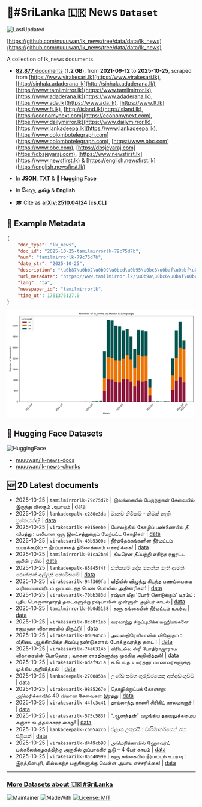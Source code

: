 # 📄#SriLanka 🇱🇰 News `Dataset`

![LastUpdated](https://img.shields.io/badge/last_updated-2025--10--25_12:46:12-green)

[https://github.com/nuuuwan/lk_news/tree/data/data/lk_news](https://github.com/nuuuwan/lk_news/tree/data/data/lk_news)

A collection of lk_news documents.

- [**82,877** documents](https://github.com/nuuuwan/lk_news/tree/data/data/lk_news) (**1.2 GB**), from **2021-09-12** to **2025-10-25**, scraped from [https://www.virakesari.lk](https://www.virakesari.lk), [http://sinhala.adaderana.lk](http://sinhala.adaderana.lk), [https://www.tamilmirror.lk](https://www.tamilmirror.lk), [https://www.adaderana.lk](https://www.adaderana.lk), [https://www.ada.lk](https://www.ada.lk), [https://www.ft.lk](https://www.ft.lk), [http://island.lk](http://island.lk), [https://economynext.com](https://economynext.com), [https://www.dailymirror.lk](https://www.dailymirror.lk), [https://www.lankadeepa.lk](https://www.lankadeepa.lk), [https://www.colombotelegraph.com](https://www.colombotelegraph.com), [https://www.bbc.com](https://www.bbc.com), [https://dbsjeyaraj.com](https://dbsjeyaraj.com), [https://www.newsfirst.lk](https://www.newsfirst.lk) & [https://english.newsfirst.lk](https://english.newsfirst.lk)

- In **JSON**, **TXT** & **🤗 Hugging Face**

- In **සිංහල**, **தமிழ்** & **English**

- 🎓 Cite as **[arXiv:2510.04124](https://arxiv.org/abs/2510.04124) [cs.CL]**

## 📝 Example Metadata

```json
{
    "doc_type": "lk_news",
    "doc_id": "2025-10-25-tamilmirrorlk-79c75d7b",
    "num": "tamilmirrorlk-79c75d7b",
    "date_str": "2025-10-25",
    "description": "\u0b87\u0bb2\u0b99\u0bcd\u0b95\u0bc8\u0baf\u0bbf\u0bb2\u0bcd \u0baa\u0bc7\u0bb0\u0bc1\u0ba8\u0bcd\u0ba4\u0bc1\u0b95\u0bb3\u0bcd \u0b9a\u0bc7\u0bb5\u0bc8\u0baf\u0bbf\u0bb2\u0bcd \u0b87\u0bb0\u0bc1\u0ba8\u0bcd\u0ba4\u0bc1 \u0bb5\u0bbf\u0bb2\u0b95\u0bc1\u0bae\u0bcd \u0b85\u0baa\u0bbe\u0baf\u0bae\u0bcd",
    "url_metadata": "https://www.tamilmirror.lk/\u0b9a\u0bc6\u0baf\u0bcd\u0ba4\u0bbf\u0b95\u0bb3\u0bcd/\u0b87\u0bb2\u0b99\u0bcd\u0b95\u0bc8\u0baf\u0bbf\u0bb2\u0bcd-\u0baa\u0bc7\u0bb0\u0bc1\u0ba8\u0bcd\u0ba4\u0bc1\u0b95\u0bb3\u0bcd-\u0b9a\u0bc7\u0bb5\u0bc8\u0baf\u0bbf\u0bb2\u0bcd-\u0b87\u0bb0\u0bc1\u0ba8\u0bcd\u0ba4\u0bc1-\u0bb5\u0bbf\u0bb2\u0b95\u0bc1\u0bae\u0bcd-\u0b85\u0baa\u0bbe\u0baf\u0bae\u0bcd/175-366812",
    "lang": "ta",
    "newspaper_id": "tamilmirrorlk",
    "time_ut": 1761376127.0
}
```

![Chart](https://raw.githubusercontent.com/nuuuwan/lk_news/refs/heads/data/data/lk_news/docs_by_month_and_lang.png)

## 🤗 Hugging Face Datasets

![HuggingFace](https://img.shields.io/badge/-HuggingFace-FDEE21?style=for-the-badge&logo=HuggingFace)

- [nuuuwan/lk-news-docs](https://huggingface.co/datasets/nuuuwan/lk-news-docs)
- [nuuuwan/lk-news-chunks](https://huggingface.co/datasets/nuuuwan/lk-news-chunks)

## 🆕 20 Latest documents

- 2025-10-25 | `tamilmirrorlk-79c75d7b` | இலங்கையில் பேருந்துகள் சேவையில் இருந்து விலகும் அபாயம் | [data](https://github.com/nuuuwan/lk_news/tree/data/data/lk_news/2020s/2025/2025-10-25-tamilmirrorlk-79c75d7b)
- 2025-10-25 | `lankadeepalk-c280e3da` | මානව හිමිකම් - නිමක් නැති ප්‍රශ්නයක්ද? | [data](https://github.com/nuuuwan/lk_news/tree/data/data/lk_news/2020s/2025/2025-10-25-lankadeepalk-c280e3da)
- 2025-10-25 | `virakesarilk-e015eebe` | போலந்தில் கோழிப் பண்ணையில் தீ விபத்து : பலியான ஒரு இலட்சத்துக்கும் மேற்பட்ட கோழிகள் | [data](https://github.com/nuuuwan/lk_news/tree/data/data/lk_news/2020s/2025/2025-10-25-virakesarilk-e015eebe)
- 2025-10-25 | `virakesarilk-48b5300c` | நீர்த்தேக்கங்களின் நீர்மட்டம் உயரக்கூடும் – நீர்ப்பாசனத் திணைக்களம் எச்சரிக்கை! | [data](https://github.com/nuuuwan/lk_news/tree/data/data/lk_news/2020s/2025/2025-10-25-virakesarilk-48b5300c)
- 2025-10-25 | `tamilmirrorlk-01ca2ba6` | திடீரென தீப்பற்றி எரிந்த ரஜரட்ட குயின் ரயில் | [data](https://github.com/nuuuwan/lk_news/tree/data/data/lk_news/2020s/2025/2025-10-25-tamilmirrorlk-01ca2ba6)
- 2025-10-25 | `lankadeepalk-65845f4f` | වත්කමේ දෝෂ මකන්න මැති ඇමති රොත්තක් අල්ලස් කොමිසමේ | [data](https://github.com/nuuuwan/lk_news/tree/data/data/lk_news/2020s/2025/2025-10-25-lankadeepalk-65845f4f)
- 2025-10-25 | `virakesarilk-94f369fa` | வீதியில் விழுந்து கிடந்த பணப்பையை உரிமையாளரிடம் ஒப்படைத்த பெண் பொலிஸ் அதிகாரிகள்! | [data](https://github.com/nuuuwan/lk_news/tree/data/data/lk_news/2020s/2025/2025-10-25-virakesarilk-94f369fa)
- 2025-10-25 | `virakesarilk-70bb383d` | ரஷ்யா மீது 'போர் தொடுக்கும்' டிரம்ப் : புதிய பொருளாதாரத் தடைகளுக்கு ரஷ்யாவின் முன்னாள் அதிபர் சாடல் | [data](https://github.com/nuuuwan/lk_news/tree/data/data/lk_news/2020s/2025/2025-10-25-virakesarilk-70bb383d)
- 2025-10-25 | `tamilmirrorlk-0b0d5158` | களு கங்கையின் நீர்மட்டம் உயர்வு | [data](https://github.com/nuuuwan/lk_news/tree/data/data/lk_news/2020s/2025/2025-10-25-tamilmirrorlk-0b0d5158)
- 2025-10-25 | `virakesarilk-8cc8f1eb` | வரலாற்று சிறப்புமிக்க மஹியங்கனை ரஜமஹா விகாரையில் திருட்டு! | [data](https://github.com/nuuuwan/lk_news/tree/data/data/lk_news/2020s/2025/2025-10-25-virakesarilk-8cc8f1eb)
- 2025-10-25 | `virakesarilk-0d0945c5` | அவுஸ்திரேலியாவில் வினோதம் : வீதியை ஆக்கிரமித்த சிவப்பு நண்டுகளால் போக்குவரத்து தடை ! | [data](https://github.com/nuuuwan/lk_news/tree/data/data/lk_news/2020s/2025/2025-10-25-virakesarilk-0d0945c5)
- 2025-10-25 | `virakesarilk-74e6314b` | கிரிஉல்ல ஸ்ரீ போதிராஜாராம விகாரையின் பெரஹெர ; வாகன சாரதிகளுக்கு முக்கிய அறிவித்தல்! | [data](https://github.com/nuuuwan/lk_news/tree/data/data/lk_news/2020s/2025/2025-10-25-virakesarilk-74e6314b)
- 2025-10-25 | `virakesarilk-adaf921a` | க.பொ.த உயர்த்தர மாணவர்களுக்கு முக்கிய அறிவித்தல்! | [data](https://github.com/nuuuwan/lk_news/tree/data/data/lk_news/2020s/2025/2025-10-25-virakesarilk-adaf921a)
- 2025-10-25 | `lankadeepalk-2700853a` | උණ්ඩ සමග ගුරුවරයෙකු අත්අඩංගුවට | [data](https://github.com/nuuuwan/lk_news/tree/data/data/lk_news/2020s/2025/2025-10-25-lankadeepalk-2700853a)
- 2025-10-25 | `virakesarilk-9885267e` | தொழில்நுட்பக் கோளாறு: அமெரிக்காவில் 40 விமான சேவைகள் இரத்து | [data](https://github.com/nuuuwan/lk_news/tree/data/data/lk_news/2020s/2025/2025-10-25-virakesarilk-9885267e)
- 2025-10-25 | `virakesarilk-44fc3c41` | தாய்லாந்து ராணி சிரிகிட் காலமானார் ! | [data](https://github.com/nuuuwan/lk_news/tree/data/data/lk_news/2020s/2025/2025-10-25-virakesarilk-44fc3c41)
- 2025-10-25 | `virakesarilk-575c583f` | “ஆனந்தன்” வழங்கிய தகவலுக்கமைய கஞ்சா கடத்தல்காரர் கைது! | [data](https://github.com/nuuuwan/lk_news/tree/data/data/lk_news/2020s/2025/2025-10-25-virakesarilk-575c583f)
- 2025-10-25 | `lankadeepalk-cb05a2cb` | ජලාශ උතුරයි : වාරිමාර්ගයෙන් රතු එළියක් | [data](https://github.com/nuuuwan/lk_news/tree/data/data/lk_news/2020s/2025/2025-10-25-lankadeepalk-cb05a2cb)
- 2025-10-25 | `virakesarilk-d449cb98` | அமெரிக்காவில் ஹோவர்ட் பல்கலைக்கழகத்திற்கு அருகில் துப்பாக்கிச் சூடு – 4 பேர் காயம் | [data](https://github.com/nuuuwan/lk_news/tree/data/data/lk_news/2020s/2025/2025-10-25-virakesarilk-d449cb98)
- 2025-10-25 | `virakesarilk-85c40999` | களு கங்கையில் நீர்மட்டம் உயர்வு : இரத்தினபுரி, மில்லகந்த பகுதிகளுக்கு வெள்ள அபாய எச்சரிக்கை! | [data](https://github.com/nuuuwan/lk_news/tree/data/data/lk_news/2020s/2025/2025-10-25-virakesarilk-85c40999)

---

### [More Datasets about 🇱🇰 #SriLanka](https://github.com/nuuuwan/lk_datasets)

![Maintainer](https://img.shields.io/badge/maintainer-nuuuwan-red)
![MadeWith](https://img.shields.io/badge/made_with-python-blue)
[![License: MIT](https://img.shields.io/badge/License-MIT-yellow.svg)](https://opensource.org/licenses/MIT)
